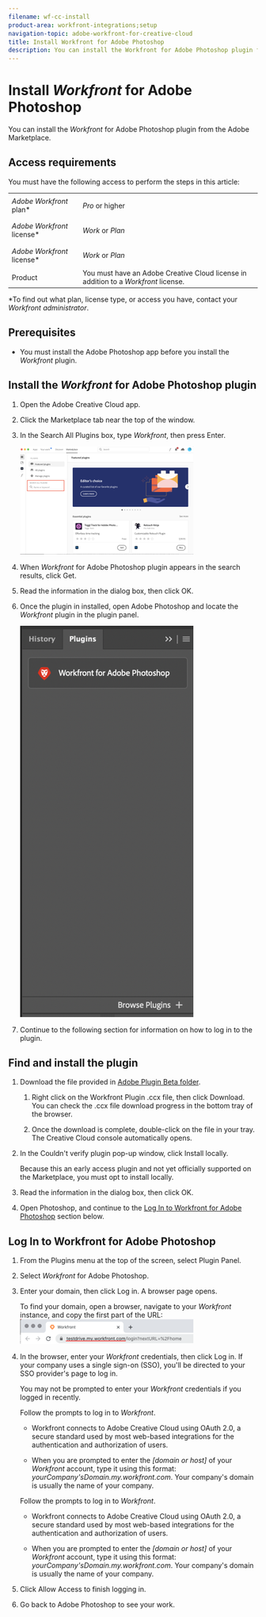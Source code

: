 ```yaml
---
filename: wf-cc-install
product-area: workfront-integrations;setup
navigation-topic: adobe-workfront-for-creative-cloud
title: Install Workfront for Adobe Photoshop
description: You can install the Workfront for Adobe Photoshop plugin from the Adobe Marketplace.
---
```


# Install *Workfront* for Adobe Photoshop

You can install the *Workfront* for Adobe Photoshop plugin from the Adobe Marketplace.

## Access requirements

You must have the following access to perform the steps in this article:

<table cellspacing="0"> 
 <col> 
 <col> 
 <tbody> 
  <tr> 
   <td role="rowheader"><em>Adobe Workfront</em> plan*</td> 
   <td> <p><em>Pro</em> or higher</p> </td> 
  </tr> <draft-comment>
   <tr data-mc-conditions=""> 
    <td role="rowheader"><em>Adobe Workfront</em> license*</td> 
    <td> <p><em>Work</em> or <em>Plan</em></p> </td> 
   </tr>
  </draft-comment>
  <tr data-mc-conditions=""> 
   <td role="rowheader"><em>Adobe Workfront</em> license*</td> 
   <td> <p><em>Work</em> or <em>Plan</em></p> </td> 
  </tr> 
  <tr> 
   <td role="rowheader">Product</td> 
   <td>You must have an Adobe Creative Cloud license in addition to a <em>Workfront</em> license.</td> 
  </tr> 
 </tbody> 
</table>

&#42;To find out what plan, license type, or access you have, contact your *Workfront administrator*.

## Prerequisites

* You must install the Adobe Photoshop app before you install the *Workfront* plugin.

## Install the *Workfront* for Adobe Photoshop plugin

<ol> 
 <li value="1"> <p>Open the Adobe Creative Cloud app.</p> </li> 
 <li value="2"> <p>Click the <span class="bold">Marketplace</span> tab near the top of the window.</p> </li> 
 <li value="3"> <p>In the <span class="bold">Search All Plugins</span> box, type <i>Workfront</i>, then press <span class="bold">Enter</span>.</p> <p> <img src="assets/adobe-marketplace-350x218.png" style="width: 350;height: 218;"> </p> </li> 
 <li value="4"> <p>When <em>Workfront</em> for Adobe Photoshop plugin appears in the search results, click <span class="bold">Get</span>.</p> </li> 
 <li value="5"> <p>Read the information in the dialog box, then click <span class="bold">OK</span>.</p> </li> 
 <li value="6"> <p>Once the plugin in installed, open Adobe Photoshop and locate the <em>Workfront</em> plugin in the plugin panel.</p> <p> <img src="assets/photoshop-plugin-350x789.png" style="width: 350;height: 789;"> </p> </li> 
 <li value="7"> <p>Continue to the following section for information on how to log in to the plugin.</p> </li> 
</ol>

<!--
<h2 data-mc-conditions="QuicksilverOrClassic.Draft mode">Find and install the plugin</h2>
-->

## Find and install the plugin

<!--
<ol data-mc-conditions="QuicksilverOrClassic.Draft mode">
<li value="1"> <p>Download the file provided in <a href="https://drive.google.com/drive/folders/1EehEGJEQESlwP0uXepF3-0GFZGl2psJN?usp=sharing">Adobe Plugin Beta folder</a>.</p>
<ol>
<li value="1"> <p>Right click on the Workfront Plugin .ccx file, then click <span class="bold">Download</span>. You can check the .ccx file download progress in the bottom tray of the browser.</p> </li>
<li value="2"> <p>Once the download is complete, double-click on the file in your tray. The Creative Cloud console automatically opens.</p> </li>
</ol> </li>
<li value="2"> <p>In the <span class="bold">Couldn't verify plugin</span> pop-up window, click<span class="bold"> Install locally</span>.</p> <note type="note">
Because this an early access plugin and not yet officially supported on the Marketplace, you must opt to install locally.
</note> </li>
<li value="3"> <p>Read the information in the dialog box, then click <span class="bold">OK</span>.</p> </li>
<li value="4"> <p>Open Photoshop, and continue to the <a href="#log" class="MCXref xref">Log In to Workfront for Adobe Photoshop</a> section below.</p> </li>
</ol>
-->

<ol data-mc-conditions="QuicksilverOrClassic.Draft mode"> 
 <li value="1"> <p>Download the file provided in <a href="https://drive.google.com/drive/folders/1EehEGJEQESlwP0uXepF3-0GFZGl2psJN?usp=sharing">Adobe Plugin Beta folder</a>.</p> 
  <ol> 
   <li value="1"> <p>Right click on the Workfront Plugin .ccx file, then click <span class="bold">Download</span>. You can check the .ccx file download progress in the bottom tray of the browser.</p> </li> 
   <li value="2"> <p>Once the download is complete, double-click on the file in your tray. The Creative Cloud console automatically opens.</p> </li> 
  </ol> </li> 
 <li value="2"> <p>In the <span class="bold">Couldn't verify plugin</span> pop-up window, click<span class="bold"> Install locally</span>.</p> <note type="note">
   Because this an early access plugin and not yet officially supported on the Marketplace, you must opt to install locally.
  </note> </li> 
 <li value="3"> <p>Read the information in the dialog box, then click <span class="bold">OK</span>.</p> </li> 
 <li value="4"> <p>Open Photoshop, and continue to the <a href="#log" class="MCXref xref">Log In to Workfront for Adobe Photoshop</a> section below.</p> </li> 
</ol>

## Log In to Workfront for Adobe Photoshop

<ol> 
 <li value="1"> <p>From the <span class="bold">Plugins </span>menu at the top of the screen, select <span class="bold">Plugin Panel</span>.</p> </li> 
 <li value="2">Select <span class="uitext"><em>Workfront</em> for Adobe Photoshop</span>.</li> 
 <li value="3"> <p>Enter your domain, then click <span class="bold">Log in</span>. A browser page opens.</p> <note type="tip">
   To find your domain, open a browser, navigate to your 
   <em>Workfront</em> instance, and copy the first part of the URL:
   <br>
   <img src="assets/domain-350x50.png" style="width: 350;height: 50;">
  </note> </li> 
 <li value="4"> <p>In the browser, enter your <em>Workfront</em> credentials, then click <span class="bold">Log in</span>. If your company uses a single sign-on (SSO), you'll be directed to your SSO provider's page to log in. </p> <note type="note">
   You may not be prompted to enter your 
   <em>Workfront</em> credentials if you logged in recently.
  </note> <draft-comment>
   <div data-mc-conditions="QuicksilverOrClassic.Draft mode"> 
    <p>Follow the prompts to log in to <em>Workfront</em>.</p> <note type="note"> 
     <ul> 
      <li> <p>Workfront connects to Adobe Creative Cloud using OAuth 2.0, a secure standard used by most web-based integrations for the authentication and authorization of users.</p> </li> 
      <li> <p>When you are prompted to enter the <em>[domain or host]</em> of your <em>Workfront</em> account, type it using this format: <em>yourCompany'sDomain.my.workfront.com</em>. Your company's domain is usually the name of your company.<br></p> </li> 
     </ul> 
    </note> 
   </div>
  </draft-comment>
  <div data-mc-conditions="QuicksilverOrClassic.Draft mode"> 
   <p>Follow the prompts to log in to <em>Workfront</em>.</p> <note type="note"> 
    <ul> 
     <li> <p>Workfront connects to Adobe Creative Cloud using OAuth 2.0, a secure standard used by most web-based integrations for the authentication and authorization of users.</p> </li> 
     <li> <p>When you are prompted to enter the <em>[domain or host]</em> of your <em>Workfront</em> account, type it using this format: <em>yourCompany'sDomain.my.workfront.com</em>. Your company's domain is usually the name of your company.<br></p> </li> 
    </ul> 
   </note> 
  </div> </li> 
 <li value="5"> <p>Click <span class="bold">Allow Access</span> to finish logging in.</p> </li> 
 <li value="6"> <p>Go back to Adobe Photoshop to see your work.</p> </li> 
</ol>

